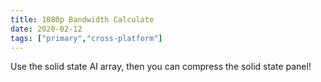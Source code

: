 ```yaml
---
title: 1080p Bandwidth Calculate
date: 2020-02-12
tags: ["primary","cross-platform"]
---
```


Use the solid state AI array, then you can compress the solid state panel!